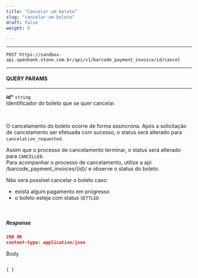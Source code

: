 ```yaml
---
title: "Cancelar um boleto"
slug: "cancelar-um-boleto"
draft: false
weight: 9

---
```

---
```http request
POST https://sandbox-api.openbank.stone.com.br/api/v1/barcode_payment_invoice/id/cancel
```
---

#### QUERY PARAMS
---
**id*** `string`
<br> Identificador do boleto que se quer cancelar.

<br>


O cancelamento do boleto ocorre de forma assíncrona. Após a solicitação de cancelamento ser efetuada com sucesso, o status será alterado para `cancelation_requested`.

Assim que o processo de cancelamento terminar, o status será alterado para `CANCELLED`. 
<br>Para acompanhar o processo de cancelamento, utilize a api /barcode_payment_invoices/{id}/ e observe o status do boleto.

Não será possível cancelar o boleto caso:

- exista algum pagamento em progresso
- o boleto esteja com status `SETTLED`


<br> 

##### **Response**

```JSON
200 OK
content-type: application/json
```
Body
```JSON

{ }

